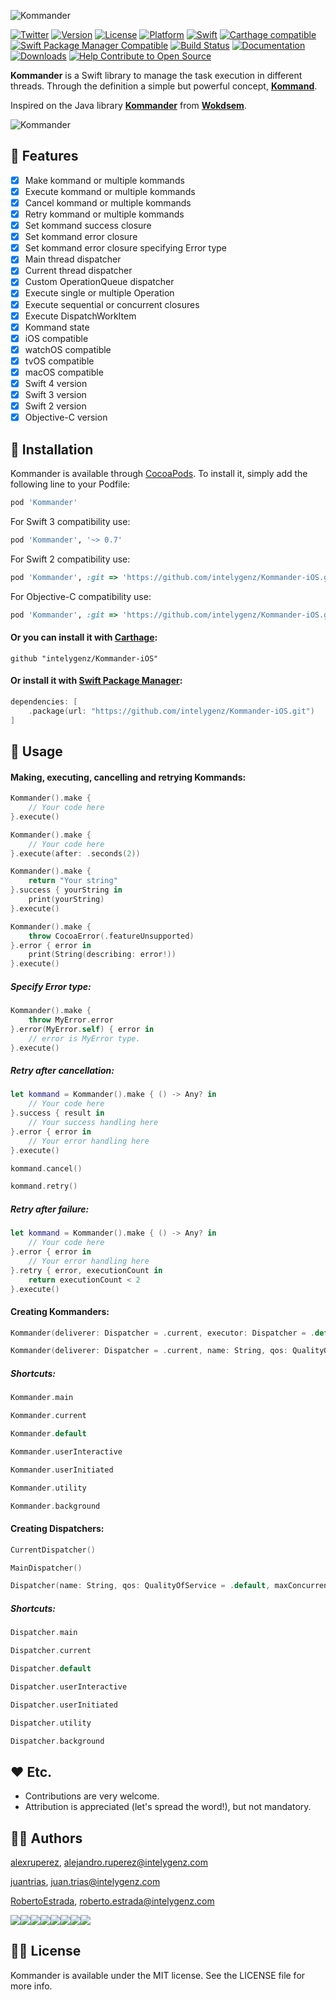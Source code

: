 ![Kommander](https://raw.githubusercontent.com/intelygenz/Kommander-iOS/master/Logo.png)

[![Twitter](https://img.shields.io/badge/contact-@intelygenz-0FABFF.svg?style=flat)](http://twitter.com/intelygenz)
[![Version](https://img.shields.io/cocoapods/v/Kommander.svg?style=flat)](http://cocoapods.org/pods/Kommander)
[![License](https://img.shields.io/cocoapods/l/Kommander.svg?style=flat)](http://cocoapods.org/pods/Kommander)
[![Platform](https://img.shields.io/cocoapods/p/Kommander.svg?style=flat)](http://cocoapods.org/pods/Kommander)
[![Swift](https://img.shields.io/badge/Swift-4-orange.svg?style=flat)](https://swift.org)
[![Carthage compatible](https://img.shields.io/badge/Carthage-compatible-4BC51D.svg?style=flat)](https://github.com/Carthage/Carthage)
[![Swift Package Manager Compatible](https://img.shields.io/badge/Swift%20Package%20Manager-compatible-4BC51D.svg?style=flat)](https://github.com/apple/swift-package-manager)
[![Build Status](https://travis-ci.org/intelygenz/Kommander-iOS.svg?branch=master)](https://travis-ci.org/intelygenz/Kommander-iOS)
[![Documentation](https://img.shields.io/badge/documentation-100%25-brightgreen.svg?style=flat)](https://intelygenz.github.io/Kommander-iOS)
[![Downloads](https://img.shields.io/cocoapods/dt/Kommander.svg)](http://cocoapods.org/pods/Kommander)
[![Help Contribute to Open Source](https://www.codetriage.com/intelygenz/kommander-ios/badges/users.svg)](https://www.codetriage.com/intelygenz/kommander-ios)

**Kommander** is a Swift library to manage the task execution in different threads. Through the definition a simple but powerful concept, [**Kommand**](https://en.wikipedia.org/wiki/Command_pattern).

Inspired on the Java library [**Kommander**](https://github.com/Wokdsem/Kommander) from [**Wokdsem**](https://github.com/Wokdsem).


![Kommander](https://raw.githubusercontent.com/intelygenz/Kommander-iOS/master/Kommander.png)

## 🌟 Features

- [x] Make kommand or multiple kommands
- [x] Execute kommand or multiple kommands
- [x] Cancel kommand or multiple kommands
- [x] Retry kommand or multiple kommands
- [x] Set kommand success closure
- [x] Set kommand error closure
- [x] Set kommand error closure specifying Error type
- [x] Main thread dispatcher
- [x] Current thread dispatcher
- [x] Custom OperationQueue dispatcher
- [x] Execute single or multiple Operation
- [x] Execute sequential or concurrent closures
- [x] Execute DispatchWorkItem
- [x] Kommand state
- [x] iOS compatible
- [x] watchOS compatible
- [x] tvOS compatible
- [x] macOS compatible
- [x] Swift 4 version
- [x] Swift 3 version
- [x] Swift 2 version
- [x] Objective-C version

## 📲 Installation

Kommander is available through [CocoaPods](http://cocoapods.org). To install
it, simply add the following line to your Podfile:

```ruby
pod 'Kommander'
```

For Swift 3 compatibility use:

```ruby
pod 'Kommander', '~> 0.7'
```

For Swift 2 compatibility use:

```ruby
pod 'Kommander', :git => 'https://github.com/intelygenz/Kommander-iOS.git', :tag => '0.3.0-swift2'
```

For Objective-C compatibility use:

```ruby
pod 'Kommander', :git => 'https://github.com/intelygenz/Kommander-iOS.git', :tag => '0.2.3-objc'
```

#### Or you can install it with [Carthage](https://github.com/Carthage/Carthage):

```ogdl
github "intelygenz/Kommander-iOS"
```

#### Or install it with [Swift Package Manager](https://swift.org/package-manager/):

```swift
dependencies: [
    .package(url: "https://github.com/intelygenz/Kommander-iOS.git")
]
```

## 🐒 Usage

#### Making, executing, cancelling and retrying Kommands:

```swift
Kommander().make {
    // Your code here
}.execute()
```

```swift
Kommander().make {
    // Your code here
}.execute(after: .seconds(2))
```

```swift
Kommander().make {
    return "Your string"
}.success { yourString in
    print(yourString)
}.execute()
```

```swift
Kommander().make {
    throw CocoaError(.featureUnsupported)
}.error { error in
    print(String(describing: error!))
}.execute()
```

##### Specify Error type:

```swift
Kommander().make {
    throw MyError.error
}.error(MyError.self) { error in
    // error is MyError type.
}.execute()
```

##### Retry after cancellation:

```swift
let kommand = Kommander().make { () -> Any? in
    // Your code here
}.success { result in
    // Your success handling here
}.error { error in
    // Your error handling here
}.execute()

kommand.cancel()

kommand.retry()
```

##### Retry after failure:

```swift
let kommand = Kommander().make { () -> Any? in
    // Your code here
}.error { error in
    // Your error handling here
}.retry { error, executionCount in
    return executionCount < 2
}.execute()
```

#### Creating Kommanders:

```swift
Kommander(deliverer: Dispatcher = .current, executor: Dispatcher = .default)

Kommander(deliverer: Dispatcher = .current, name: String, qos: QualityOfService = .default, maxConcurrentOperations: Int = .default)
```

##### Shortcuts:

```swift
Kommander.main

Kommander.current

Kommander.default

Kommander.userInteractive

Kommander.userInitiated

Kommander.utility

Kommander.background
```

#### Creating Dispatchers:

```swift
CurrentDispatcher()

MainDispatcher()

Dispatcher(name: String, qos: QualityOfService = .default, maxConcurrentOperations: Int = .default)
```

##### Shortcuts:

```swift
Dispatcher.main

Dispatcher.current

Dispatcher.default

Dispatcher.userInteractive

Dispatcher.userInitiated

Dispatcher.utility

Dispatcher.background
```

## ❤️ Etc.

* Contributions are very welcome.
* Attribution is appreciated (let's spread the word!), but not mandatory.

## 👨‍💻 Authors

[alexruperez](https://github.com/alexruperez), alejandro.ruperez@intelygenz.com

[juantrias](https://github.com/juantrias), juan.trias@intelygenz.com

[RobertoEstrada](https://github.com/RobertoEstrada), roberto.estrada@intelygenz.com

[![](https://sourcerer.io/fame/alexruperez/intelygenz/Kommander-iOS/images/0)](https://sourcerer.io/fame/alexruperez/intelygenz/Kommander-iOS/links/0)[![](https://sourcerer.io/fame/alexruperez/intelygenz/Kommander-iOS/images/1)](https://sourcerer.io/fame/alexruperez/intelygenz/Kommander-iOS/links/1)[![](https://sourcerer.io/fame/alexruperez/intelygenz/Kommander-iOS/images/2)](https://sourcerer.io/fame/alexruperez/intelygenz/Kommander-iOS/links/2)[![](https://sourcerer.io/fame/alexruperez/intelygenz/Kommander-iOS/images/3)](https://sourcerer.io/fame/alexruperez/intelygenz/Kommander-iOS/links/3)[![](https://sourcerer.io/fame/alexruperez/intelygenz/Kommander-iOS/images/4)](https://sourcerer.io/fame/alexruperez/intelygenz/Kommander-iOS/links/4)[![](https://sourcerer.io/fame/alexruperez/intelygenz/Kommander-iOS/images/5)](https://sourcerer.io/fame/alexruperez/intelygenz/Kommander-iOS/links/5)[![](https://sourcerer.io/fame/alexruperez/intelygenz/Kommander-iOS/images/6)](https://sourcerer.io/fame/alexruperez/intelygenz/Kommander-iOS/links/6)[![](https://sourcerer.io/fame/alexruperez/intelygenz/Kommander-iOS/images/7)](https://sourcerer.io/fame/alexruperez/intelygenz/Kommander-iOS/links/7)

## 👮‍♂️ License

Kommander is available under the MIT license. See the LICENSE file for more info.
